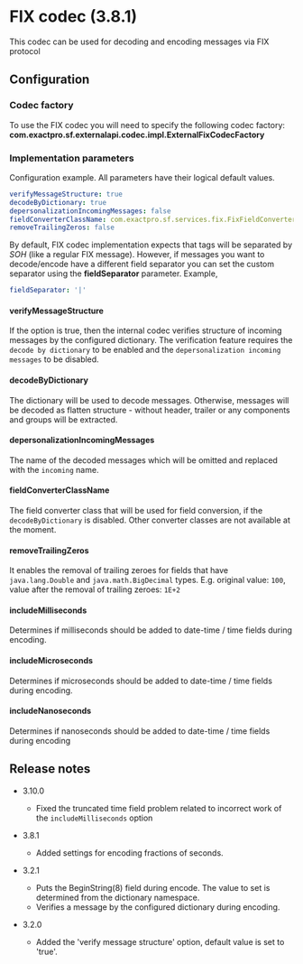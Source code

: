 # FIX codec (3.8.1)

This codec can be used for decoding and encoding messages via FIX protocol

## Configuration

### Codec factory

To use the FIX codec you will need to specify the following codec factory:
**com.exactpro.sf.externalapi.codec.impl.ExternalFixCodecFactory**

### Implementation parameters
Configuration example. All parameters have their logical default values.
```yaml
verifyMessageStructure: true
decodeByDictionary: true
depersonalizationIncomingMessages: false
fieldConverterClassName: com.exactpro.sf.services.fix.FixFieldConverter
removeTrailingZeros: false
```

By default, FIX codec implementation expects that tags will be separated by _SOH_ (like a regular FIX message). However, if messages you want to decode/encode have a different field separator you can set the custom separator using the **fieldSeparator** parameter. Example,
```yaml
fieldSeparator: '|'
```

#### verifyMessageStructure

If the option is true, then the internal codec verifies structure of incoming messages by the configured dictionary.
 The verification feature requires the `decode by dictionary` to be enabled and the `depersonalization incoming messages` to be disabled.

#### decodeByDictionary

The dictionary will be used to decode messages. Otherwise, messages will be decoded as flatten structure - without header, trailer or any components and groups
 will be extracted.

#### depersonalizationIncomingMessages

The name of the decoded messages which will be omitted and replaced with the `incoming` name.

#### fieldConverterClassName

The field converter class that will be used for field conversion, if the `decodeByDictionary` is disabled. Other converter classes are not available at the moment.

#### removeTrailingZeros

It enables the removal of trailing zeroes for fields that have `java.lang.Double` and `java.math.BigDecimal` types.
E.g. original value: `100`, value after the removal of trailing zeroes: `1E+2`
	
#### includeMilliseconds

Determines if milliseconds should be added to date-time / time fields during encoding.
	
#### includeMicroseconds

Determines if microseconds should be added to date-time / time fields during encoding.

#### includeNanoseconds

Determines if nanoseconds should be added to date-time / time fields during encoding

## Release notes

+ 3.10.0
  + Fixed the truncated time field problem related to incorrect work of the `includeMilliseconds` option

+ 3.8.1
  + Added settings for encoding fractions of seconds.

+ 3.2.1
  + Puts the BeginString(8) field during encode. The value to set is determined from the dictionary namespace.
  + Verifies a message by the configured dictionary during encoding.

+ 3.2.0
  + Added the 'verify message structure' option, default value is set to 'true'.
